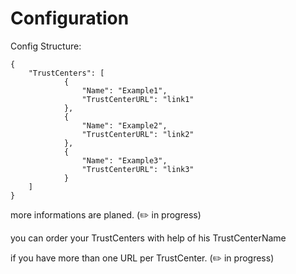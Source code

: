 # Configuration
Config Structure:
```
{
	"TrustCenters": [
			{
				"Name": "Example1",
				"TrustCenterURL": "link1"
			},
			{
				"Name": "Example2",
				"TrustCenterURL": "link2"
			},
			{
				"Name": "Example3",
				"TrustCenterURL": "link3"
			}
	]
}
```

more informations are planed. (✏️ in progress) 

you can order your TrustCenters with help of his TrustCenterName

if you have more than one URL per TrustCenter. (✏️ in progress) 
